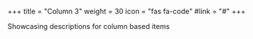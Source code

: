 +++
title = "Column 3"
weight = 30
icon = "fas fa-code"
#link = "#"
+++

Showcasing descriptions for column based items
